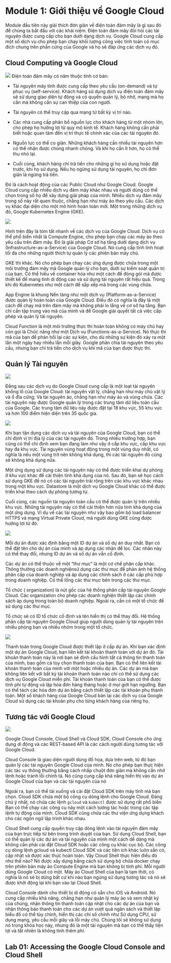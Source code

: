# Module 1: Giới thiệu về Google Cloud

Module đầu tiên này giải thích đơn giản về điện toán đám mây là gì sau đó để chúng ta bắt đầu với các khái niệm. Điện toán đám mây đòi hỏi các tài nguyên được cung cấp cho bạn dưới dạng dịch vụ. Google Cloud cung cấp một số dịch vụ cho phép bạn chạy khối lượng công việc tính toán có mục đích chung trên phần cứng của Google và họ sẽ đáp ứng các dịch vụ đó.

## Cloud Computing và Google Cloud

![](images/1.png)
Điện toán đám mây có năm thuộc tính cơ bản: 

- Tài nguyên máy tính được cung cấp theo yêu cầu (on-demand) và tự phục vụ (self-service). Khách hàng sử dụng dịch vụ điện toán đám mây sẽ sử dụng giao diện tự động và có quyền quản lý, bộ nhớ, mạng mà họ cần mà không cần sự can thiệp của con người. 

- Tài nguyên có thể truy cập qua mạng từ bất kỳ vị trí nào. 

- Các nhà cung cấp phân bổ nguồn lực cho khách hàng từ một nhóm lớn, cho phép họ hưởng lợi từ quy mô kinh tế. Khách hàng không cần phải biết hoặc quan tâm đến vị trí thực tế chính xác của các tài nguyên đó. 

- Nguồn lực có thể co giãn. Những khách hàng cần nhiều tài nguyên hơn có thể nhận được chúng nhanh chóng. Và khi họ cần ít hơn, họ có thể thu nhỏ lại. 

- Cuối cùng, khách hàng chỉ trả tiền cho những gì họ sử dụng hoặc đặt trước, khi họ sử dụng. Nếu họ ngừng sử dụng tài nguyên, họ chỉ đơn giản là ngừng trả tiền.


Đó là cách hoạt động của các Public Cloud như Google Cloud. Google Cloud cung cấp nhiều dịch vụ đám mây khác nhau và người dùng có thể chọn trong số họ để xây dựng giải pháp của mình. Nhiều dịch vụ đám mây trong số này rất quen thuộc, chẳng hạn như máy ảo theo yêu cầu. Các dịch vụ khác đại diện cho một mô hình hoàn toàn mới. Một trong những dịch vụ đó, Google Kubernetes Engine (GKE).

![](images/2.png)

Hình trên đây là tóm tắt nhanh về các dịch vụ của Google Cloud. Dịch vụ có thể phổ biến nhất là Compute Engine, cho phép bạn chạy các máy ảo theo yêu cầu trên đám mây. Đó là giải pháp Cơ sở hạ tầng dưới dạng dịch vụ (Infrastructure-as-a-Service) của Google Cloud. Nó cung cấp tính linh hoạt tối đa cho những người thích tự quản lý các phiên bản máy chủ. 

GKE thì khác. Nó cho phép bạn chạy các ứng dụng được chứa trong một môi trường đám mây mà Google quản lý cho bạn, dưới sự kiểm soát quản trị của bạn. Có thể hiểu về container hóa như một cách để đóng gói mã được thiết kế để mang tính di động cao và sử dụng tài nguyên rất hiệu quả. Trong khi đó Kubernetes như một cách để sắp xếp mã trong các vùng chứa. 

App Engine là khung Nền tảng như một dịch vụ (Platform-as-a-Service) được quản lý hoàn toàn của Google Cloud. Điều đó có nghĩa là đây là một cách để chạy mã trên đám mây mà không phải lo lắng về cơ sở hạ tầng. Bạn chỉ cần tập trung vào mã của mình và để Google giải quyết tất cả việc cấp phép và quản lý tài nguyên.

Cloud Function là một môi trường thực thi hoàn toàn không có máy chủ hay còn gọi là Chức năng như một Dịch vụ (Functions-as-a-Service). Nó thực thi mã của bạn để phản hồi lại các sự kiện, cho dù những sự kiện đó xảy ra một lần một ngày hay nhiều lần mỗi giây. Google phân chia tài nguyên theo yêu cầu, nhưng bạn chỉ trả tiền cho dịch vụ khi mã của bạn được thực thi.

## Quản lý Tài nguyên

![](images/3.png)


Đằng sau các dịch vụ do Google Cloud cung cấp là một loạt tài nguyên khổng lồ của Google Cloud: tài nguyên vật lý, chẳng hạn như máy chủ vật lý và ổ đĩa cứng; Và tài nguyên ảo, chẳng hạn như máy ảo và vùng chứa. Các tài nguyên này được Google quản lý trong các trung tâm dữ liệu toàn cầu của Google. Các trung tâm dữ liệu này được đặt tại 18 khu vực, 55 khu vực và hơn 100 điểm hiện diện trên 35 quốc gia.

![](images/4.png)

Khi bạn tận dụng các dịch vụ và tài nguyên của Google Cloud, bạn có thể chỉ định vị trí địa lý của các tài nguyên đó. Trong nhiều trường hợp, bạn cũng có thể chỉ định xem bạn đang làm như vậy ở cấp khu vực, cấp khu vực hay đa khu vực. Tài nguyên vùng hoạt động trong một vùng duy nhất, có nghĩa là nếu một vùng trở nên không khả dụng, thì các tài nguyên đó cũng sẽ không khả dụng nữa.  

Một ứng dụng sử dụng các tài nguyên này có thể được triển khai dự phòng ở khu vực khác để cải thiện tính khả dụng của nó. Sau đó, bạn sẽ học cách sử dụng GKE để nó có các tài nguyên trải rộng trên các khu vực khác nhau trong một khu vực. Datastore là một dịch vụ Google Cloud khác có thể được triển khai theo cách dự phòng tương tự.

Cuối cùng, các nguồn tài nguyên toàn cầu có thể được quản lý trên nhiều khu vực. Những tài nguyên này có thể cải thiện hơn nữa tính khả dụng của một ứng dụng. Ví dụ về các tài nguyên như vậy bao gồm bộ load balancer HTTPS và mạng Virtual Private Cloud, mà người dùng GKE cũng được hưởng lợi từ đó.

![](images/5.png)

Mỗi dự án được xác định bằng một ID dự án và số dự án duy nhất. Bạn có thể đặt tên cho dự án của mình và áp dụng các nhãn để lọc. Các nhãn này có thể thay đổi, nhưng ID dự án và số dự án vẫn cố định. 

Các dự án có thể thuộc về một “thư mục” là một cơ chế phân cấp khác. Thông thường các doanh nghiệnsử dụng các thư mục để phản ánh hệ thống phân cấp của doanh nghiệp và áp dụng các chính sách ở các cấp phù hợp trong doanh nghiệp. Có thể lồng các thư mục bên trong các thư mục. 

Tổ chức ( organization) là nút gốc của hệ thống phân cấp tài nguyên Google Cloud. Các organization cho phép các doanh nghiện thiết lập các chính sách áp dụng trong toàn bộ doanh nghiệp. Ngoài ra, cần có một tổ chức để sử dụng các thư mục.

Tổ chức sẽ có ID tổ chức cố định và tên hiển thị có thể thay đổi. Hệ thống phân cấp tài nguyên Google Cloud giúp người dùng quản lý tài nguyên trên nhiều phòng ban và nhiều nhóm trong một tổ chức.

![](images/6.png)


Thanh toán trong Google Cloud được thiết lập ở cấp dự án. Khi bạn xác định một dự án Google Cloud, bạn liên kết tài khoản thanh toán với dự án đó. Tài khoản thanh toán này là nơi bạn sẽ định cấu hình tất cả thông tin thanh toán của mình, bao gồm cả tùy chọn thanh toán của bạn. Bạn có thể liên kết tài khoản thanh toán của mình với một hoặc nhiều dự án. Các dự án mà bạn không liên kết với bất kỳ tài khoản thanh toán nào chỉ có thể sử dụng các dịch vụ Google Cloud miễn phí. Tài khoản thanh toán của bạn có thể được tính phí tự động và lập hóa đơn hàng tháng hoặc ở mọi giới hạn ngưỡng. Bạn có thể tách các hóa đơn dự án bằng cách thiết lập các tài khoản phụ thanh toán. Một số khách hàng của Google Cloud bán lại các dịch vụ của Google Cloud sử dụng các tài khoản phụ cho từng khách hàng của riêng họ.


## Tương tác với Google Cloud

![](images/7.png)

Google Cloud Console, Cloud Shell và Cloud SDK, Cloud Console cho ứng dụng di động và các REST-based API là các cách người dùng tương tác với Google Cloud.

Cloud Console là giao diện người dùng đồ họa, dựa trên web, từ đó bạn quản lý các tài nguyên Google Cloud của mình. Nó cho phép bạn thực hiện các tác vụ thông thường bằng cách nhấp chuột đơn giản mà không cần nhớ lệnh hoặc tránh lỗi chính tả. Nó cũng cung cấp khả năng hiển thị vào dự án Google Cloud của bạn và các tài nguyên của nó

Ngoài ra, bạn có thể tải xuống và cài đặt Cloud SDK trên máy tính mà bạn chọn. Cloud SDK chứa một bộ công cụ dòng lệnh cho Google Cloud. Đáng chú ý nhất, nó chứa các lệnh `gcloud` và `kubectl` được sử dụng rất phổ biến  Bạn có thể chạy các công cụ này một cách tương tác hoặc trong các tập lệnh tự động của mình. Cloud SDK cũng chứa các thư viện ứng dụng khách cho các ngôn ngữ lập trình khác nhau.

Cloud Shell cung cấp quyền truy cập dòng lệnh vào tài nguyên đám mây của bạn trực tiếp từ bên trong trình duyệt của bạn. Sử dụng Cloud Shell, bạn có thể quản lý các dự án và tài nguyên của mình một cách dễ dàng mà không cần phải cài đặt Cloud SDK hoặc các công cụ khác cục bộ. Các công cụ dòng lệnh gcloud và kubectl Cloud SDK và các tiện ích khác luôn sẵn có, cập nhật và được xác thực hoàn toàn. Vậy Cloud Shell thực hiện điều đó như thế nào? Nó được xây dựng bằng cách sử dụng bộ chứa docker chạy trên phiên bản máy ảo Compute Engine mà bạn không bị tính phí. Mỗi người dùng Google Cloud có một. Máy ảo Cloud Shell của bạn là tạm thời, có nghĩa là nó sẽ bị dừng bất cứ khi nào bạn ngừng sử dụng tương tác và nó sẽ được khởi động lại khi bạn vào lại Cloud Shell.

Cloud Console dành cho thiết bị di động có sẵn cho iOS và Android. Nó cung cấp nhiều khả năng, chẳng hạn như quản lý máy ảo và xem nhật ký của chúng, nhận thông tin thanh toán cập nhật cho các dự án của bạn và nhận thông báo thanh toán cho các dự án vượt quá ngân sách và thiết lập biểu đồ có thể tùy chỉnh, hiển thị các chỉ số chính như Sử dụng CPU, sử dụng mạng, yêu cầu mỗi giây và lỗi máy chủ. Chúng tôi sẽ không sử dụng nó trong khóa học này, nhưng đó là một tài nguyên mà bạn có thể thấy tiện lợi và tất nhiên là không tính thêm phí.

## Lab 01: Accessing the Google Cloud Console and Cloud Shell










